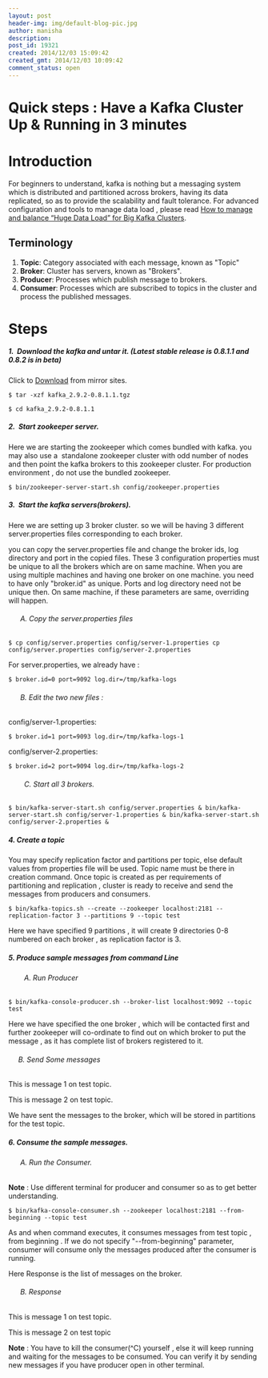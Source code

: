 ```yaml
---
layout: post
header-img: img/default-blog-pic.jpg
author: manisha
description: 
post_id: 19321
created: 2014/12/03 15:09:42
created_gmt: 2014/12/03 10:09:42
comment_status: open
---
```


# Quick steps : Have a Kafka Cluster Up & Running in 3 minutes

# Introduction

For beginners to understand, kafka is nothing but a messaging system which is distributed and partitioned across brokers, having its data replicated, so as to provide the scalability and fault tolerance. For advanced configuration and tools to manage data load , please read [How to manage and balance “Huge Data Load” for Big Kafka Clusters][1]. 

## Terminology

  1. **Topic**: Category associated with each message, known as "Topic" 
  2. **Broker**: Cluster has servers, known as "Brokers". 
  3. **Producer**: Processes which publish message to brokers. 
  4. **Consumer**: Processes which are subscribed to topics in the cluster and process the published messages.

# Steps 

##### 1.  Download the kafka and untar it. (Latest stable release is 0.8.1.1 and 0.8.2 is in beta)

Click to [Download][2] from mirror sites.

``` 
$ tar -xzf kafka_2.9.2-0.8.1.1.tgz

$ cd kafka_2.9.2-0.8.1.1
 ``` 

##### 2.  Start zookeeper server.

Here we are starting the zookeeper which comes bundled with kafka. you may also use a  standalone zookeeper cluster with odd number of nodes and then point the kafka brokers to this zookeeper cluster. For production environment , do not use the bundled zookeeper.

``` 
$ bin/zookeeper-server-start.sh config/zookeeper.properties
 ``` 

##### 3.  Start the kafka servers(brokers).

Here we are setting up 3 broker cluster. so we will be having 3 different server.properties files corresponding to each broker.

you can copy the server.properties file and change the broker ids, log directory and port in the copied files. These 3 configuration properties must be unique to all the brokers which are on same machine. When you are using multiple machines and having one broker on one machine. you need to have only "broker.id" as unique. Ports and log directory need not be unique then. On same machine, if these parameters are same, overriding will happen. 

######       A. Copy the server.properties files

``` 
$ cp config/server.properties config/server-1.properties cp config/server.properties config/server-2.properties
 ```

For server.properties, we already have :

``` 
$ broker.id=0 port=9092 log.dir=/tmp/kafka-logs
``` 

######       B. Edit the two new files :

config/server-1.properties:

``` 
$ broker.id=1 port=9093 log.dir=/tmp/kafka-logs-1
 ```

config/server-2.properties:

``` 
$ broker.id=2 port=9094 log.dir=/tmp/kafka-logs-2
``` 

######         C. Start all 3 brokers.

``` 
$ bin/kafka-server-start.sh config/server.properties & bin/kafka-server-start.sh config/server-1.properties & bin/kafka-server-start.sh config/server-2.properties & 
``` 

##### 4\. Create a topic

You may specify replication factor and partitions per topic, else default values from properties file will be used. Topic name must be there in creation command. Once topic is created as per requirements of partitioning and replication , cluster is ready to receive and send the messages from producers and consumers.

``` 
$ bin/kafka-topics.sh --create --zookeeper localhost:2181 --replication-factor 3 --partitions 9 --topic test
```

Here we have specified 9 partitions , it will create 9 directories 0-8 numbered on each broker , as replication factor is 3. 

##### 5\. Produce sample messages from command Line

######         A. Run Producer

``` 
$ bin/kafka-console-producer.sh --broker-list localhost:9092 --topic test
```

Here we have specified the one broker , which will be contacted first and further zookeeper will co-ordinate to find out on which broker to put the message , as it has complete list of brokers registered to it. 

######      B. Send Some messages

This is message 1 on test topic.

This is message 2 on test topic.

We have sent the messages to the broker, which will be stored in partitions for the test topic. 

##### 6\. Consume the sample messages.

######       A. Run the Consumer.

**Note** : Use different terminal for producer and consumer so as to get better understanding.

``` 
$ bin/kafka-console-consumer.sh --zookeeper localhost:2181 --from-beginning --topic test
```

As and when command executes, it consumes messages from test topic , from beginning . If we do not specify "--from-beginning" parameter, consumer will consume only the messages produced after the consumer is running.

Here Response is the list of messages on the broker. 

######       B. Response

This is message 1 on test topic.

This is message 2 on test topic

**Note** : You have to kill the consumer(^C) yourself , else it will keep running and waiting for the messages to be consumed. You can verify it by sending new messages if you have producer open in other terminal.

   [1]: http://xebee.xebia.in/index.php/2014/12/04/how-to-manage-and-balance-huge-data-load-for-big-kafka-clusters/
   [2]: https://www.apache.org/dyn/closer.cgi?path=/kafka/0.8.1.1/kafka_2.9.2-0.8.1.1.tgz (Download)
